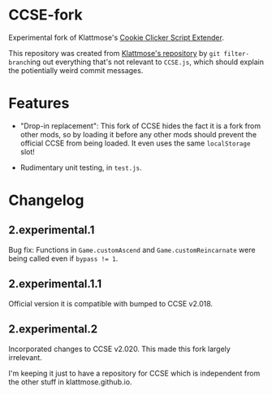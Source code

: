 CCSE-fork
=========

Experimental fork of Klattmose's
[Cookie Clicker Script Extender](https://klattmose.github.io/CookieClicker/CCSE-POCs/).

This repository was created from [Klattmose's repository](https://github.com/klattmose/klattmose.github.io/)
by `git filter-branch`ing out everything that's not relevant to `CCSE.js`,
which should explain the potientially weird commit messages.


Features
========

- "Drop-in replacement": This fork of CCSE hides the fact it is a fork from other mods,
so by loading it before any other mods should prevent the official CCSE from being loaded.
It even uses the same `localStorage` slot!

- Rudimentary unit testing, in `test.js`.


Changelog
=========

2.experimental.1
----------------

Bug fix:
Functions in `Game.customAscend` and `Game.customReincarnate`
were being called even if `bypass != 1`.

2.experimental.1.1
------------------

Official version it is compatible with bumped to CCSE v2.018.

2.experimental.2
----------------

Incorporated changes to CCSE v2.020.
This made this fork largely irrelevant.

I'm keeping it
just to have a repository for CCSE which is independent from the other stuff in klattmose.github.io.
